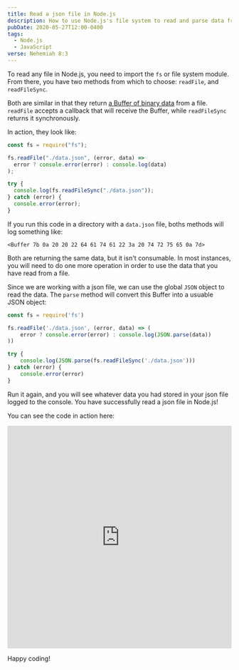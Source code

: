 ```yaml
---
title: Read a json file in Node.js
description: How to use Node.js's file system to read and parse data from a json file.
pubDate: 2020-05-27T12:00-0400
tags:
  - Node.js
  - JavaScript
verse: Nehemiah 8:3
---
```


To read any file in Node.js, you need to import the `fs` or file system module. From there, you have two methods from which to choose: `readFile`, and `readFileSync`.

Both are similar in that they return [a Buffer of binary data](https://nodejs.org/dist/latest-v14.x/docs/api/buffer.html#buffer_buffer) from a file. `readFile` accepts a callback that will receive the Buffer, while `readFileSync` returns it synchronously.

In action, they look like:

```js
const fs = require("fs");

fs.readFile("./data.json", (error, data) =>
  error ? console.error(error) : console.log(data)
);

try {
  console.log(fs.readFileSync("./data.json"));
} catch (error) {
  console.error(error);
}
```

If you run this code in a directory with a `data.json` file, boths methods will log something like:

```
<Buffer 7b 0a 20 20 22 64 61 74 61 22 3a 20 74 72 75 65 0a 7d>
```

Both are returning the same data, but it isn't consumable. In most instances, you will need to do one more operation in order to use the data that you have read from a file.

Since we are working with a json file, we can use the global `JSON` object to read the data. The `parse` method will convert this Buffer into a usuable JSON object:

<!-- ```js/3,7 -->
```js
const fs = require('fs')

fs.readFile('./data.json', (error, data) => (
    error ? console.error(error) : console.log(JSON.parse(data))
))

try {
    console.log(JSON.parse(fs.readFileSync('./data.json')))
} catch (error) {
    console.error(error)
}
```

Run it again, and you will see whatever data you had stored in your json file logged to the console. You have successfully read a json file in Node.js!

You can see the code in action here:

<iframe height="500px" width="100%" src="https://repl.it/@SeanMcP/Read-json-file-in-Nodejs?lite=true" scrolling="no" frameborder="no" allowtransparency="true" allowfullscreen="true" sandbox="allow-forms allow-pointer-lock allow-popups allow-same-origin allow-scripts allow-modals"></iframe>

Happy coding!
